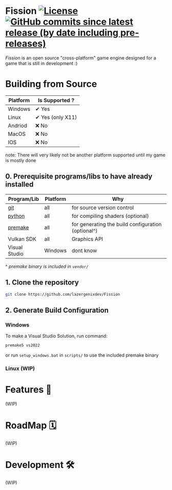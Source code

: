 # Fission [![License](https://img.shields.io/github/license/lazergenixdev/Fission?color=dodgerblue&style=plastic)](https://github.com/lazergenixdev/Fission/blob/master/LICENSE) [![GitHub commits since latest release (by date including pre-releases)](https://img.shields.io/github/commits-since/lazergenixdev/Fission/latest/master?include_prereleases&style=plastic)](https://github.com/lazergenixdev/Fission/commits/master)
*Fission* is an open source "cross-platform" game engine designed for a game that is still in development :)

# Building from Source
| Platform | Is Supported ? |
| --- | --- |
| Windows | ✔ Yes |
| Linux | ✔ Yes (only X11) |
| Andriod | ❌ No |
| MacOS | ❌ No |
| IOS | ❌ No |

note: There will very likely not be another platform supported until my game is mostly done

## 0. Prerequisite programs/libs to have already installed
| Program/Lib | Platform | Why |
| --- | --- | --- |
| [git](https://git-scm.com/) | all | for source version control |
| [python](https://python.org/) | all | for compiling shaders (optional) |
| [premake](https://premake.github.io/) | all | for generating the build configuration (optional^) |
| Vulkan SDK | all | Graphics API |
| Visual Studio | Windows | dont know |

^ *premake binary is included in `vendor/`*
## 1. Clone the repository 
```sh
git clone https://github.com/lazergenixdev/Fission
```
## 2. Generate Build Configuration
### Windows
To make a Visual Studio Solution, run command:
```sh
premake5 vs2022
```
or run `setup_windows.bat` in `scripts/` to use the included premake binary
### Linux (WIP)

# Features 🌟
(WIP)
# RoadMap 🗓
(WIP)
# Development 🛠
(WIP)

